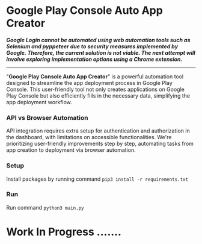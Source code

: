 # Google Play Console Auto App Creator

**_Google Login cannot be automated using web automation tools such as Selenium and pyppeteer due to security measures
implemented by Google.
Therefore, the current solution is not viable.
The next attempt will involve exploring implementation options using a Chrome extension._**

<hr>

"**Google Play Console Auto App Creator**" is a powerful automation tool designed to streamline the app deployment
process in Google Play Console.
This user-friendly tool not only creates applications on Google Play Console but also efficiently fills in the necessary data, simplifying the app deployment workflow.

### API vs Browser Automation

API integration requires extra setup for authentication and authorization in the dashboard, with limitations on
accessible functionalities.
We're prioritizing user-friendly improvements step by step, automating tasks from app creation to deployment via browser
automation.

### Setup

Install packages by running command
`pip3 install -r requirements.txt`

### Run

Run command
`python3 main.py`

# Work In Progress .......